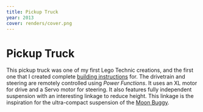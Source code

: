 ```yaml
---
title: Pickup Truck
year: 2013
cover: renders/cover.png
---
```


# Pickup Truck

This pickup truck was one of my first Lego Technic creations, and the
first one that I created complete [building instructions](?pdf) for.
The drivetrain and steering are remotely controlled using *Power
Functions*. It uses an XL motor for drive and a Servo motor for
steering. It also features fully independent suspension with an
interesting linkage to reduce height. This linkage is the inspiration
for the ultra-compact suspension of the [Moon Buggy](/moonbuggy/).

